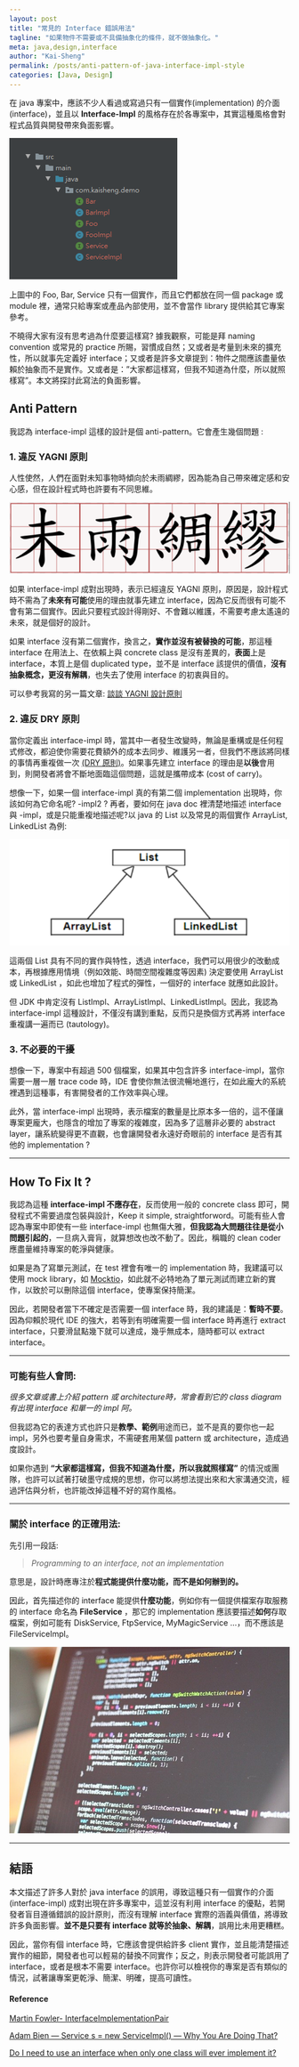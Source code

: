 ```yaml
---
layout: post
title: "常見的 Interface 錯誤用法"
tagline: "如果物件不需要或不具備抽象化的條件，就不做抽象化。"
meta: java,design,interface
author: "Kai-Sheng"
permalink: /posts/anti-pattern-of-java-interface-impl-style
categories: [Java, Design]
--- 
```


在 java 專案中，應該不少人看過或寫過只有一個實作(implementation) 的介面 (interface)，並且以 **Interface-Impl** 的風格存在於各專案中，其實這種風格會對程式品質與開發帶來負面影響。

![常見的 Interface 錯誤用法](/assets/image/interface-impl-dir.png?style=center)

上圖中的 Foo, Bar, Service 只有一個實作，而且它們都放在同一個 package 或 module 裡，通常只給專案或產品內部使用，並不會當作 library 提供給其它專案參考。

不曉得大家有沒有思考過為什麼要這樣寫? 據我觀察，可能是拜 naming convention 或常見的 practice 所賜，習慣成自然；又或者是考量到未來的擴充性，所以就事先定義好 interface；又或者是許多文章提到：物件之間應該盡量依賴於抽象而不是實作。又或者是：”大家都這樣寫，但我不知道為什麼，所以就照樣寫”。本文將探討此寫法的負面影響。
 

## **Anti Pattern**

我認為 interface-impl 這樣的設計是個 anti-pattern。它會產生幾個問題 :

### **1. 違反 YAGNI 原則**

人性使然，人們在面對未知事物時傾向於未雨綢繆，因為能為自己帶來確定感和安心感，但在設計程式時也許要有不同思維。

![常見的 Interface 錯誤用法](/assets/image/interface-impl-yagni.png?style=center)

如果 interface-impl 成對出現時，表示已經違反 YAGNI 原則，原因是，設計程式時不需為了**未來有可能**使用的理由就事先建立 interface，因為它反而很有可能不會有第二個實作。因此只要程式設計得剛好、不會難以維護，不需要考慮太遙遠的未來，就是個好的設計。

如果 interface 沒有第二個實作，換言之，**實作並沒有被替換的可能**，那這種 interface 在用法上、在依賴上與 concrete class 是沒有差異的，**表面**上是 interface，本質上是個 duplicated type，並不是 interface 該提供的價值，**沒有抽象概念，更沒有解耦**，也失去了使用 interface 的初衷與目的。

可以參考我寫的另一篇文章: [談談 YAGNI 設計原則](/2022/04/06/yagni.html)

### **2. 違反 DRY 原則**

當你定義出 interface-impl 時，當其中一者發生改變時，無論是重構或是任何程式修改，都迫使你需要花費額外的成本去同步、維護另一者，但我們不應該將同樣的事情再重複做一次 [(DRY 原則)](https://en.wikipedia.org/wiki/Don%27t_repeat_yourself)。如果事先建立 interface 的理由是**以後**會用到，則開發者將會不斷地面臨這個問題，這就是攜帶成本 (cost of carry)。

想像一下，如果一個 interface-impl 真的有第二個 implementation 出現時，你該如何為它命名呢? -impl2 ? 再者，要如何在 java doc 裡清楚地描述 interface 與 -impl，或是只能重複地描述呢?以 java 的 List 以及常見的兩個實作 ArrayList, LinkedList 為例:

![常見的 Interface 錯誤用法](/assets/image/interface-impl-list.png?style=center)

這兩個 List 具有不同的實作與特性，透過 interface，我們可以用很少的改動成本，再根據應用情境（例如效能、時間空間複雜度等因素) 決定要使用 ArrayList 或 LinkedList ，如此也增加了程式的彈性，一個好的 interface 就應如此設計。

但 JDK 中肯定沒有 ListImpl、ArrayListImpl、LinkedListImpl。因此，我認為 interface-impl 這種設計，不僅沒有講到重點，反而只是換個方式再將 interface 重複講一遍而已 (tautology)。


### **3. 不必要的干擾**

想像一下，專案中有超過 500 個檔案，如果其中包含許多 interface-impl，當你需要一層一層 trace code 時，IDE 會使你無法很流暢地進行，在如此龐大的系統裡遇到這種事，有害開發者的工作效率與心理。

此外，當 interface-impl 出現時，表示檔案的數量是比原本多一倍的，這不僅讓專案更龐大，也隱含的增加了專案的複雜度，因為多了這層非必要的 abstract layer，讓系統變得更不直觀，也會讓開發者永遠好奇眼前的 interface 是否有其他的 implementation ?

------

## **How To Fix It ?**

我認為這種 **interface-impl 不應存在**，反而使用一般的 concrete class 即可，開發程式不需要過度包裝與設計，Keep it simple, straightforword。可能有些人會認為專案中即使有一些 interface-impl 也無傷大雅，**但我認為大問題往往是從小問題引起的**，一旦病入膏肓，就算想改也改不動了。因此，稱職的 clean coder 應盡量維持專案的乾淨與健康。

如果是為了寫單元測試，在 test 裡會有唯一的 implementation 時，我建議可以使用 mock library，如 [Mocktio](https://site.mockito.org/)，如此就不必特地為了單元測試而建立新的實作，以致於可以刪除這個 interface，使專案保持簡潔。

因此，若開發者當下不確定是否需要一個 interface 時，我的建議是：**暫時不要**。因為仰賴於現代 IDE 的強大，若等到有明確需要一個 interface 時再進行 extract interface，只要滑鼠點幾下就可以達成，幾乎無成本，隨時都可以 extract interface。
 
-----

### **可能有些人會問:**

_很多文章或書上介紹 pattern 或 architecture時，常會看到它的 class diagram 有出現 interface 和單一的 impl 阿。_

但我認為它的表達方式也許只是**教學、範例**用途而已，並不是真的要你也一起 impl，另外也要考量自身需求，不需硬套用某個 pattern 或 architecture，造成過度設計。

如果你遇到 **“大家都這樣寫，但我不知道為什麼，所以我就照樣寫”** 的情況或團隊，也許可以試著打破墨守成規的思想，你可以將想法提出來和大家溝通交流，經過評估與分析，也許能改掉這種不好的寫作風格。

-----

### **關於 interface 的正確用法**:

先引用一段話:

> 
> _Programming to an interface, not an implementation_
> 

意思是，設計時應專注於**程式能提供什麼功能，而不是如何辦到的。**

因此，首先描述你的 interface 能提供**什麼功能**，例如你有一個提供檔案存取服務的 interface 命名為 **FileService** ，那它的 implementation 應該要描述**如何**存取檔案，例如可能有 DiskService, FtpService, MyMagicService …，而不應該是 FileServiceImpl。

![常見的 Interface 錯誤用法](/assets/image/interface-impl.png?style=center)

------

## **結語**

本文描述了許多人對於 java interface 的誤用，導致這種只有一個實作的介面 (interface-impl) 成對出現在許多專案中，這並沒有利用 interface 的優點，若開發者盲目遵循錯誤的設計原則，而沒有理解 interface 實際的涵義與價值，將導致許多負面影響。**並不是只要有 interface 就等於抽象、解耦**，誤用比未用更糟糕。

因此，當你有個 interface 時，它應該會提供給許多 client 實作，並且能清楚描述實作的細節，開發者也可以輕易的替換不同實作；反之，則表示開發者可能誤用了 interface，或者是根本不需要 interface。也許你可以檢視你的專案是否有類似的情況，試著讓專案更乾淨、簡潔、明確，提高可讀性。

#### **Reference**

[Martin Fowler- InterfaceImplementationPair](https://martinfowler.com/bliki/InterfaceImplementationPair.html)

[Adam Bien — Service s = new ServiceImpl() — Why You Are Doing That?](http://adambien.blog/roller/abien/entry/service_s_new_serviceimpl_why)

[Do I need to use an interface when only one class will ever implement it?](https://softwareengineering.stackexchange.com/questions/159813/do-i-need-to-use-an-interface-when-only-one-class-will-ever-implement-it/159815#159815)
